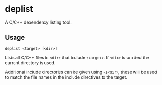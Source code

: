 # deplist

A C/C++ dependency listing tool.

## Usage

`deplist <target> [<dir>]`

Lists all C/C++ files in `<dir>` that include `<target>`. If `<dir>` is omitted
the current directory is used.

Additional include directories can be given using `-I<dir>`, these will be used
to match the file names in the include directives to the target.
